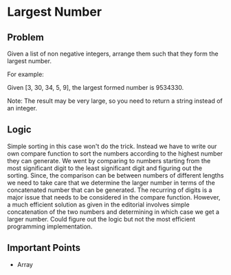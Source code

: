 # Largest Number

## Problem

Given a list of non negative integers, arrange them such that they form the largest number.

For example:

Given [3, 30, 34, 5, 9], the largest formed number is 9534330.

Note: The result may be very large, so you need to return a string instead of an integer.

## Logic

Simple sorting in this case won't do the trick. Instead we have to write our own compare function to sort the numbers according to the highest number they can generate. We went by comparing to numbers starting from the most significant digit to the least significant digit and figuring out the sorting. Since, the comparison can be between numbers of different lengths we need to take care that we determine the larger number in terms of the concatenated number that can be generated. The recurring of digits is a major issue that needs to be considered in the compare function. However, a much efficient solution as given in the editorial involves simple concatenation of the two numbers and determining in which case we get a larger number. Could figure out the logic but not the most efficient programming implementation.

## Important Points

- Array